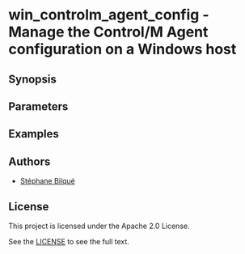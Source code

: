 # win_controlm_agent_config - Manage the Control/M Agent configuration on a Windows host

## Synopsis

## Parameters

## Examples

## Authors

- [Stéphane Bilqué](https://github.com/sbilque)

## License

This project is licensed under the Apache 2.0 License.

See the [LICENSE](LICENSE) to see the full text.
